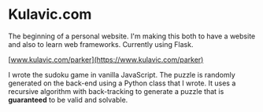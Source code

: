 # Kulavic.com

The beginning of a personal website. I'm making this both to have a website and also to learn web frameworks. Currently using Flask.

[www.kulavic.com/parker](https://www.kulavic.com/parker)

I wrote the sudoku game in vanilla JavaScript. The puzzle is randomly generated on the back-end using a Python class that I wrote. It uses a recursive algorithm with back-tracking to generate a puzzle that is <strong>guaranteed</strong> to be valid and solvable.


 
